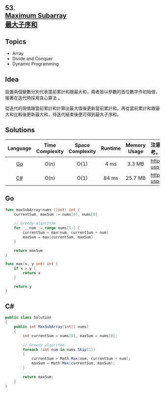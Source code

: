 ## **53.<br/>[Maximum Subarray](https://leetcode.com/problems/maximum-subarray/)<br/>[最大子序和](https://leetcode-cn.com/problems/maximum-subarray/)**

## **Topics**
* Array
* Divide and Conquer
* Dynamic Programming

## **Idea**
設置兩個變數分別代表當前累計和跟最大和，兩者皆以參數的首位數字作初始值，接著在迭代時採用貪心算法 。

從迭代的現值跟當前累計和計算出最大值後更新當前累計和，再從當前累計和跟最大和比較後更新最大和，待迭代結束後便可得到最大子序和。

## **Solutions**
| Language | Time Complexity | Space Complexity | Runtime | Memory Usage | 注意：Runtime和Memory Usage的數值皆來自LeetCode提供的效能測試，僅供參考。 |
| :--: | :--: | :--: | :--: | :--: | :-- |
| [Go](https://github.com/cashviar/leetcode/blob/main/problems/algorithms/53_maximum-subarray.md#go) | O(n) | O(1) | 4 ms | 3.3 MB | https://drive.google.com/file/d/1MJ7_ZABpIabiCopQYaO2o_Sd0GdPoFXl/view?usp=sharing |
| [C#](https://github.com/cashviar/leetcode/blob/main/problems/algorithms/53_maximum-subarray.md#c) | O(n) | O(1) | 84 ms | 25.7 MB | https://drive.google.com/file/d/1UW67IoL5D6OF904E7VgPq1IprjlunPEo/view?usp=sharing |

## Go 
```Go
func maxSubArray(nums []int) int {
    currentSum, maxSum := nums[0], nums[0]
    
    // Greedy algorithm
    for _, num := range nums[1:] {
        currentSum = max(num, currentSum + num)
        maxSum = max(currentSum, maxSum)
    }

    return maxSum
}

func max(x, y int) int {
    if x > y {
        return x
    }

    return y
}
```
## C#
```csharp
public class Solution 
{
    public int MaxSubArray(int[] nums) 
    {
        int currentSum = nums[0], maxSum = nums[0];
        
        // Greedy algorithm
        foreach (int num in nums.Skip(1))
        {
            currentSum = Math.Max(num, currentSum + num);
            maxSum = Math.Max(currentSum, maxSum);
        }
        
        return maxSum;
    }
}
```